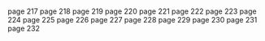 #

page 217
page 218
page 219
page 220
page 221
page 222
page 223
page 224
page 225
page 226
page 227
page 228
page 229
page 230
page 231
page 232
